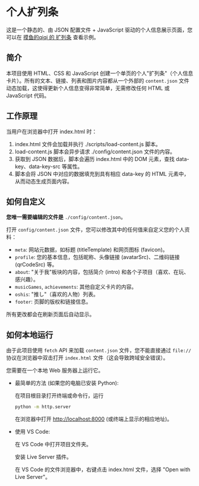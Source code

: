 # 个人扩列条

这是一个静态的、由 JSON 配置文件 + JavaScript 驱动的个人信息展示页面，您可以在 [摸鱼的qiqi 的 扩列条](http://blog.choimoe.com/info) 查看示例。

## 简介

本项目使用 HTML、CSS 和 JavaScript 创建一个单页的个人"扩列条"（个人信息卡片）。所有的文本、链接、列表和图片内容都从一个外部的 `content.json` 文件动态加载，这使得更新个人信息变得非常简单，无需修改任何 HTML 或 JavaScript 代码。

## 工作原理

当用户在浏览器中打开 index.html 时：

1. index.html 文件会加载并执行 ./scripts/load-content.js 脚本。
2. load-content.js 脚本会异步请求 ./config/content.json 文件的内容。
3. 获取到 JSON 数据后，脚本会遍历 index.html 中的 DOM 元素，查找 data-key、data-key-src 等属性。
4. 脚本会将 JSON 中对应的数据填充到具有相应 data-key 的 HTML 元素中，从而动态生成页面内容。

## 如何自定义

**您唯一需要编辑的文件是** `./config/content.json`。

打开 `config/content.json` 文件，您可以修改其中的任何值来自定义您的个人资料：

- `meta`: 网站元数据，如标题 (titleTemplate) 和网页图标 (favicon)。
- `profile`: 您的基本信息，包括昵称、头像链接 (avatarSrc)、二维码链接 (qrCodeSrc) 等。
- `about`: "关于我"板块的内容，包括简介 (intro) 和各个子项目（喜欢、在玩、感兴趣）。
- `musicGames`, `achievements`: 其他自定义卡片的内容。
- `oshis`: "推し"（喜欢的人物）列表。
- `footer`: 页脚的版权和链接信息。

所有更改都会在刷新页面后自动显示。

## 如何本地运行

由于此项目使用 `fetch` API 来加载 `content.json` 文件，您不能直接通过 `file://` 协议在浏览器中双击打开 `index.html` 文件（这会导致跨域安全错误）。

您需要在一个本地 Web 服务器上运行它。

- 最简单的方法 (如果您的电脑已安装 Python):

  在项目根目录打开终端或命令行，运行

  ```bash
  python -m http.server
  ```

  在浏览器中打开 [http://localhost:8000](http://localhost:8000) (或终端上显示的相应地址)。

- 使用 VS Code:

  在 VS Code 中打开项目文件夹。

  安装 Live Server 插件。

  在 VS Code 的文件浏览器中，右键点击 index.html 文件，选择 "Open with Live Server"。
